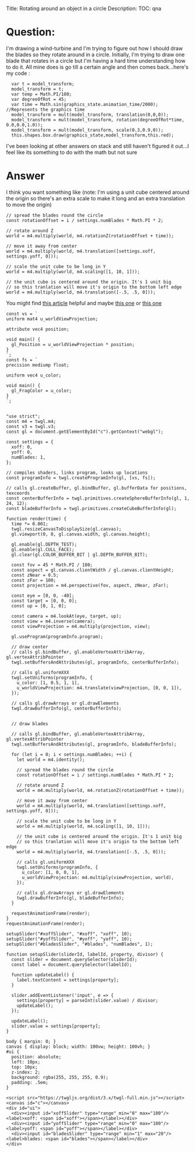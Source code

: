 Title: Rotating around an object in a circle
Description:
TOC: qna

# Question:

I'm drawing a wind-turbine and I'm trying to figure out how I should draw the blades so they rotate around in a circle. Initially, I'm trying to draw one blade that rotates in a circle but I'm having a hard time understanding how to do it. All mine does is go till a certain angle and then comes back...here's my code : 

      var t = model_transform;
      model_transform = t;
      var temp = Math.PI/180;
      var degreeOfRot = 45;
      var time = Math.sin(graphics_state.animation_time/2000); //Represents the graphics time
      model_transform = mult(model_transform, translation(0,0,0));
      model_transform = mult(model_transform, rotation(degreeOfRot*time, 0.0,0.0,1.0));
      model_transform = mult(model_transform, scale(0.3,0.9,0));
      this.shapes.box.draw(graphics_state,model_transform,this.red);

I've been looking at other answers on stack and still haven't figured it out...I feel like its something to do with the math but not sure 

# Answer

I think you want something like (note: I'm using a unit cube centered around the origin so there's an extra scale to make it long and an extra translation to move the origin)

    // spread the blades round the circle
    const rotationOffset = i / settings.numBlades * Math.PI * 2;
  
    // rotate around Z
    world = m4.multiply(world, m4.rotationZ(rotationOffset + time));

    // move it away from center 
    world = m4.multiply(world, m4.translation([settings.xoff, settings.yoff, 0]));

    // scale the unit cube to be long in Y
    world = m4.multiply(world, m4.scaling([1, 10, 1]));

    // the unit cube is centered around the origin. It's 1 unit big
    // so this tranlation will move it's origin to the bottom left edge
    world = m4.multiply(world, m4.translation([-.5, .5, 0]));

You might find [this article](https://webglfundamentals.org/webgl/lessons/webgl-2d-matrices.html) helpful and maybe [this one](https://webglfundamentals.org/webgl/lessons/webgl-2d-matrix-stack.html) or [this one](https://webglfundamentals.org/webgl/lessons/webgl-scene-graph.html)


<!-- begin snippet: js hide: true console: true babel: false -->

<!-- language: lang-js -->

    const vs = `
    uniform mat4 u_worldViewProjection;

    attribute vec4 position;

    void main() {
      gl_Position = u_worldViewProjection * position;
    }
    `;
    const fs = `
    precision mediump float;

    uniform vec4 u_color;

    void main() {
      gl_FragColor = u_color;
    }
    `;


    "use strict";
    const m4 = twgl.m4;
    const v3 = twgl.v3;
    const gl = document.getElementById("c").getContext("webgl");

    const settings = {
      xoff: 0,
      yoff: 0,
      numBlades: 1,
    };

    // compiles shaders, links program, looks up locations
    const programInfo = twgl.createProgramInfo(gl, [vs, fs]);

    // calls gl.createBuffer, gl.bindBuffer, gl.bufferData for positions, texcoords
    const centerBufferInfo = twgl.primitives.createSphereBufferInfo(gl, 1, 24, 12);
    const bladeBufferInfo = twgl.primitives.createCubeBufferInfo(gl);

    function render(time) {
      time *= 0.001;
      twgl.resizeCanvasToDisplaySize(gl.canvas);
      gl.viewport(0, 0, gl.canvas.width, gl.canvas.height);

      gl.enable(gl.DEPTH_TEST);
      gl.enable(gl.CULL_FACE);
      gl.clear(gl.COLOR_BUFFER_BIT | gl.DEPTH_BUFFER_BIT);

      const fov = 45 * Math.PI / 180;
      const aspect = gl.canvas.clientWidth / gl.canvas.clientHeight;
      const zNear = 0.5;
      const zFar = 100;
      const projection = m4.perspective(fov, aspect, zNear, zFar);

      const eye = [0, 0, -40];
      const target = [0, 0, 0];
      const up = [0, 1, 0];

      const camera = m4.lookAt(eye, target, up);
      const view = m4.inverse(camera);
      const viewProjection = m4.multiply(projection, view);

      gl.useProgram(programInfo.program);
      
      // draw center
      // calls gl.bindBuffer, gl.enableVertexAttribArray, gl.vertexAttribPointer
      twgl.setBuffersAndAttributes(gl, programInfo, centerBufferInfo);
      
      // calls gl.uniformXXX
      twgl.setUniforms(programInfo, {
        u_color: [1, 0.5, 1, 1],
        u_worldViewProjection: m4.translate(viewProjection, [0, 0, 1]),
      });

      // calls gl.drawArrays or gl.drawElements
      twgl.drawBufferInfo(gl, centerBufferInfo);
      
      
      // draw blades

      // calls gl.bindBuffer, gl.enableVertexAttribArray, gl.vertexAttribPointer
      twgl.setBuffersAndAttributes(gl, programInfo, bladeBufferInfo);

      for (let i = 0; i < settings.numBlades; ++i) {
        let world = m4.identity();
        
        // spread the blades round the circle
        const rotationOffset = i / settings.numBlades * Math.PI * 2;
      
        // rotate around Z
        world = m4.multiply(world, m4.rotationZ(rotationOffset + time));

        // move it away from center 
        world = m4.multiply(world, m4.translation([settings.xoff, settings.yoff, 0]));

        // scale the unit cube to be long in Y
        world = m4.multiply(world, m4.scaling([1, 10, 1]));

        // the unit cube is centered around the origin. It's 1 unit big
        // so this tranlation will move it's origin to the bottom left edge
        world = m4.multiply(world, m4.translation([-.5, .5, 0]));

        // calls gl.uniformXXX
        twgl.setUniforms(programInfo, {
          u_color: [1, 0, 0, 1],
          u_worldViewProjection: m4.multiply(viewProjection, world),
        });

        // calls gl.drawArrays or gl.drawElements
        twgl.drawBufferInfo(gl, bladeBufferInfo);
      }
      
      requestAnimationFrame(render);
    }
    requestAnimationFrame(render);

    setupSlider("#xoffSlider", "#xoff", "xoff", 10);
    setupSlider("#yoffSlider", "#yoff", "yoff", 10);
    setupSlider("#bladesSlider", "#blades", "numBlades", 1);

    function setupSlider(sliderId, labelId, property, divisor) {
      const slider = document.querySelector(sliderId);
      const label = document.querySelector(labelId);

      function updateLabel() {
        label.textContent = settings[property];
      }

      slider.addEventListener('input', e => {
        settings[property] = parseInt(slider.value) / divisor;
        updateLabel();
      });

      updateLabel();
      slider.value = settings[property];
    }

<!-- language: lang-css -->

    body { margin: 0; }
    canvas { display: block; width: 100vw; height: 100vh; }
    #ui { 
      position: absolute; 
      left: 10px; 
      top: 10px; 
      z-index: 2; 
      background: rgba(255, 255, 255, 0.9);
      padding: .5em;
    }

<!-- language: lang-html -->

    <script src="https://twgljs.org/dist/3.x/twgl-full.min.js"></script>
    <canvas id="c"></canvas>
    <div id="ui">
      <div><input id="xoffSlider" type="range" min="0" max="100"/><label>xoff: <span id="xoff"></span></label></div>
      <div><input id="yoffSlider" type="range" min="0" max="100"/><label>yoff: <span id="yoff"></span></label></div>
      <div><input id="bladesSlider" type="range" min="1" max="20"/><label>blades: <span id="blades"></span></label></div>
    </div>

<!-- end snippet -->


